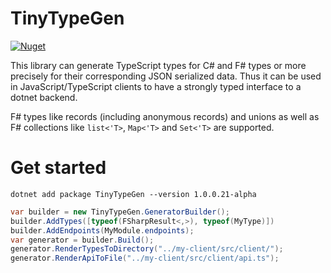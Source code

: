 # TinyTypeGen

[![Nuget](https://img.shields.io/nuget/v/TinyTypegen?logo=nuget)](https://nuget.org/packages/TinyTypegen)

This library can generate TypeScript types for C# and F# types or more precisely for their corresponding JSON serialized data. Thus it can be used in JavaScript/TypeScript clients to have a strongly typed interface to a dotnet backend.

F# types like records (including anonymous records) and unions as well as F# collections like `list<'T>`, `Map<'T>` and `Set<'T>` are supported.

# Get started

`dotnet add package TinyTypeGen --version 1.0.0.21-alpha`

```cs
var builder = new TinyTypeGen.GeneratorBuilder();
builder.AddTypes([typeof(FSharpResult<,>), typeof(MyType)])
builder.AddEndpoints(MyModule.endpoints);
var generator = builder.Build();
generator.RenderTypesToDirectory("../my-client/src/client/");
generator.RenderApiToFile("../my-client/src/client/api.ts");
```